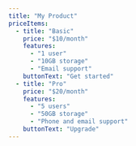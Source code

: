 ```yaml
---
title: "My Product"
priceItems:
  - title: "Basic"
    price: "$10/month"
    features:
      - "1 user"
      - "10GB storage"
      - "Email support"
    buttonText: "Get started"
  - title: "Pro"
    price: "$20/month"
    features:
      - "5 users"
      - "50GB storage"
      - "Phone and email support"
    buttonText: "Upgrade"
---
```

